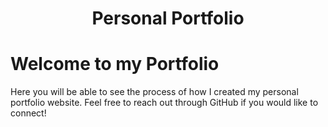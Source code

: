 <h1 align="center">Personal Portfolio</h1>

# Welcome to my Portfolio

Here you will be able to see the process of how I created my personal portfolio website. Feel free to reach out through GitHub if you would like to connect!
